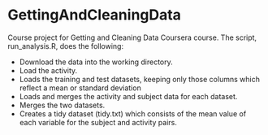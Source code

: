 # GettingAndCleaningData
Course project for Getting and Cleaning Data Coursera course. The script, run_analysis.R, does the following:
* Download the data into the working directory.
* Load the activity.
* Loads the training and test datasets, keeping only those columns which reflect a mean or standard deviation
* Loads and merges the activity and subject data for each dataset.
* Merges the two datasets.
* Creates a tidy dataset (tidy.txt) which consists of the mean value of each variable for the subject and activity pairs.

